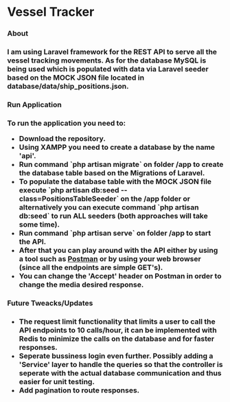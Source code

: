 <h1> Vessel Tracker </h1>

<h3> About <h3>
<p>
    I am using Laravel framework for the REST API to serve all the vessel tracking movements.
    As for the database MySQL is being used which is populated with data via Laravel seeder based
    on the MOCK JSON file located in database/data/ship_positions.json. 
</p>

<h3> Run Application <h3>
<p>
    To run the application you need to:
    <ul>
        <li> Download the repository. </li>
        <li> Using XAMPP you need to create a database by the name 'api'. </li>
        <li> Run command `php artisan migrate` on folder /app to create the database table based on the <b>Migrations</b> of Laravel. </li>
        <li> 
            To populate the database table with the MOCK JSON file execute 
            `php artisan db:seed --class=PositionsTableSeeder` on the /app folder or 
            alternatively you can execute command `php artisan db:seed` to run 
            <b>ALL</b> seeders (both approaches will take some time). 
        </li>
        <li> Run command `php artisan serve` on folder /app to start the API.  </li>
        <li> 
            After that you can play around with the API either by using a tool such as 
            <a href='https://www.postman.com/'>Postman</a> or by using your web browser 
            (since all the endpoints are simple GET's). 
        </li>
        <li> You can change the 'Accept' header on Postman in order to change the media desired response. </li>
    </ul>
</p>

<h3> Future Tweacks/Updates <h3>
<p>
    <ul>
        <li> 
            The request limit functionality that limits a user to call the API endpoints 
            to 10 calls/hour, it can be implemented with Redis to minimize the calls on the 
            database and for faster responses. 
        </li>
        <li> 
            Seperate bussiness login even further. Possibly adding a 'Service' layer to handle
            the queries so that the controller is seperate with the actual database communication
            and thus easier for unit testing.
        </li>
        <li> 
            Add pagination to route responses.
        </li>
    </ul>
</p>